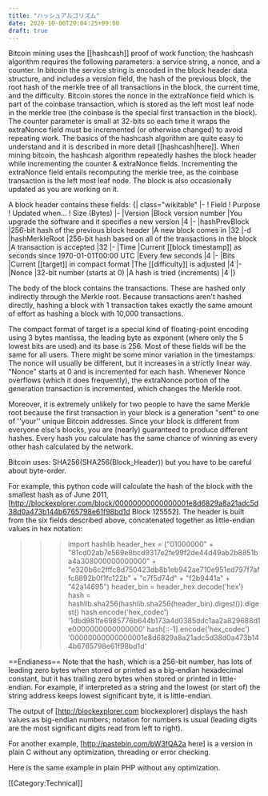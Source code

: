 ```yaml
---
title: "ハッシュアルゴリズム"
date: 2020-10-06T20:04:25+09:00
draft: true
---
```


Bitcoin mining uses the [[hashcash]] proof of work function; the hashcash algorithm requires the following parameters: a service string, a nonce, and a counter.  In bitcoin the service string is encoded in the block header data structure, and includes a version field, the hash of the previous block, the root hash of the merkle tree of all transactions in the block, the current time, and the difficulty.  Bitcoin stores the nonce in the extraNonce field which is part of the coinbase transaction, which is stored as the left most leaf node in the merkle tree (the coinbase is the special first transaction in the block).  The counter parameter is small at 32-bits so each time it wraps the extraNonce field must be incremented (or otherwise changed) to avoid repeating work.
The basics of the hashcash algorithm are quite easy to understand and it is described in more detail [[hashcash|here]].
When mining bitcoin, the hashcash algorithm repeatedly hashes the block header while incrementing the counter & extraNonce fields.  Incrementing the extraNonce field entails recomputing the merkle tree, as the coinbase transaction is the left most leaf node.  The block is also occasionally updated as you are working on it. 

A block header contains these fields:
{| class="wikitable"
|-
! Field
! Purpose
! Updated when...
! Size (Bytes)
|-
|Version
|Block version number
|You upgrade the software and it specifies a new version
|4
|-
|hashPrevBlock
|256-bit hash of the previous block header
|A new block comes in
|32
|-d
|hashMerkleRoot
|256-bit hash based on all of the transactions in the block
|A transaction is accepted
|32
|-
|Time
|Current [[block timestamp]] as seconds since 1970-01-01T00:00 UTC
|Every few seconds
|4
|-
|Bits
|Current [[target]] in compact format
|The [[difficulty]] is adjusted
|4
|-
|Nonce
|32-bit number (starts at 0)
|A hash is tried (increments)
|4
|}

The body of the block contains the transactions. These are hashed only indirectly through the Merkle root. Because transactions aren't hashed directly, hashing a block with 1 transaction takes exactly the same amount of effort as hashing a block with 10,000 transactions.

The compact format of target is a special kind of floating-point encoding using 3 bytes mantissa, the leading byte as exponent (where only the 5 lowest bits are used) and its base is 256.
Most of these fields will be the same for all users. There might be some minor variation in the timestamps. The nonce will usually be different, but it increases in a strictly linear way. "Nonce" starts at 0 and is incremented for each hash. Whenever Nonce overflows (which it does frequently), the extraNonce portion of the generation transaction is incremented, which changes the Merkle root.

Moreover, it is extremely unlikely for two people to have the same Merkle root because the first transaction in your block is a generation "sent" to one of ''your'' unique Bitcoin addresses. Since your block is different from everyone else's blocks, you are (nearly) guaranteed to produce different hashes. Every hash you calculate has the same chance of winning as every other hash calculated by the network.

Bitcoin uses: SHA256(SHA256(Block_Header)) but you have to be careful about byte-order.

For example, this python code will calculate the hash of the block with the smallest hash as of June 2011, [http://blockexplorer.com/block/00000000000000001e8d6829a8a21adc5d38d0a473b144b6765798e61f98bd1d Block 125552].  The header is built from the six fields described above, concatenated together as little-endian values in hex notation:
<source lang="python">
>>> import hashlib
>>> header_hex = ("01000000" +
 "81cd02ab7e569e8bcd9317e2fe99f2de44d49ab2b8851ba4a308000000000000" +
 "e320b6c2fffc8d750423db8b1eb942ae710e951ed797f7affc8892b0f1fc122b" +
 "c7f5d74d" +
 "f2b9441a" +
 "42a14695")
>>> header_bin = header_hex.decode('hex')
>>> hash = hashlib.sha256(hashlib.sha256(header_bin).digest()).digest()
>>> hash.encode('hex_codec')
'1dbd981fe6985776b644b173a4d0385ddc1aa2a829688d1e0000000000000000'
>>> hash[::-1].encode('hex_codec')
'00000000000000001e8d6829a8a21adc5d38d0a473b144b6765798e61f98bd1d'
</source>

==Endianess==
Note that the hash, which is a 256-bit number, has lots of leading zero bytes when stored or printed as a big-endian hexadecimal constant, but it has trailing zero bytes when stored or printed in little-endian. For example, if interpreted as a string and the lowest (or start of) the string address keeps lowest significant byte, it is little-endian.

The output of [http://blockexplorer.com blockexplorer] displays the hash values as big-endian numbers; notation for numbers is usual (leading digits are the most significant digits read from left to right).

For another example, [http://pastebin.com/bW3fQA2a here] is a version in plain C without any optimization, threading or error checking.

Here is the same example in plain PHP without any optimization.
<source lang="php">
<?
  //This reverses and then swaps every other char
  function SwapOrder($in){
      $Split = str_split(strrev($in));
      $x='';
      for ($i = 0; $i < count($Split); $i+=2) {
          $x .= $Split[$i+1].$Split[$i];
      } 
      return $x;
  }
  
  //makes the littleEndian
  function littleEndian($value){
      return implode (unpack('H*',pack("V*",$value)));
  }
  
  $version = littleEndian(1);
  $prevBlockHash = SwapOrder('00000000000008a3a41b85b8b29ad444def299fee21793cd8b9e567eab02cd81');
  $rootHash = SwapOrder('2b12fcf1b09288fcaff797d71e950e71ae42b91e8bdb2304758dfcffc2b620e3');
  $time = littleEndian(1305998791);
  $bits = littleEndian(440711666); 
  $nonce = littleEndian(2504433986); 
  
  //concat it all
  $header_hex = $version . $prevBlockHash . $rootHash . $time . $bits . $nonce;
  
  //convert from hex to binary 
  $header_bin  = hex2bin($header_hex);
  //hash it then convert from hex to binary 
  $pass1 = hex2bin(  hash('sha256', $header_bin )  );
  //Hash it for the seconded time
  $pass2 = hash('sha256', $pass1);
  //fix the order
  $FinalHash = SwapOrder($pass2);
  
  echo   $FinalHash;
?>
</source>

[[Category:Technical]]
